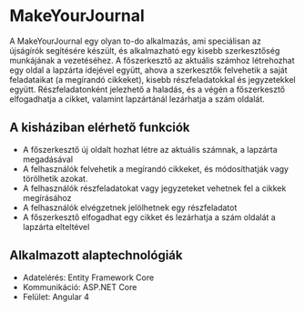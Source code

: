 # MakeYourJournal
A MakeYourJournal egy olyan to-do alkalmazás, ami speciálisan az újságírók segítésére készült, és alkalmazható egy kisebb szerkesztőség munkájának a vezetéséhez.
A főszerkesztő az aktuális számhoz létrehozhat egy oldal a lapzárta idejével együtt, ahova a szerkesztők felvehetik a saját feladataikat (a megírandó cikkeket), kisebb részfeladatokkal és jegyzetekkel együtt. Részfeladatonként jelezhető a haladás, és a végén a főszerkesztő elfogadhatja a cikket, valamint lapzártánál lezárhatja a szám oldalát.

## A kisháziban elérhető funkciók
* A főszerkesztő új oldalt hozhat létre az aktuális számnak, a lapzárta megadásával
* A felhasználók felvehetik a megírandó cikkeket, és módosíthatják vagy törölhetik azokat.
* A felhasználók részfeladatokat vagy jegyzeteket vehetnek fel a cikkek megírásához
* A felhasználók elvégzetnek jelölhetnek egy részfeladatot
* A főszerkesztő elfogadhat egy cikket és lezárhatja a szám oldalát a lapzárta elteltével

## Alkalmazott alaptechnológiák
* Adatelérés: Entity Framework Core
* Kommunikáció: ASP.NET Core
* Felület: Angular 4
